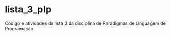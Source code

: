 # lista_3_plp
Código e atividades da lista 3 da disciplina de Paradigmas de Linguagem de Programação
